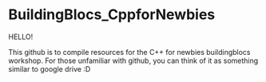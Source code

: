 # BuildingBlocs_CppforNewbies

HELLO!

This github is to compile resources for the C++ for newbies buildingblocs workshop. For those unfamiliar with github, you can think of it as something similar to google drive :D
